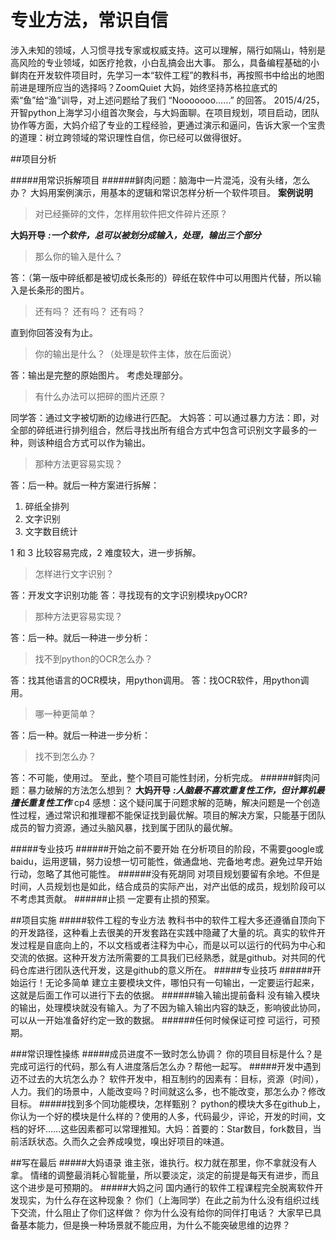 专业方法，常识自信
===
涉入未知的领域，人习惯寻找专家或权威支持。这可以理解，隔行如隔山，特别是高风险的专业领域，如医疗抢救，小白乱搞会出大事。
那么，具备编程基础的小鲜肉在开发软件项目时，先学习一本“软件工程”的教科书，再按照书中给出的地图前进是理所应当的选择吗？ZoomQuiet 大妈，始终坚持苏格拉底式的索“鱼”给“渔”训导，对上述问题给了我们 “Nooooooo……” 的回答。
2015/4/25，开智python上海学习小组首次聚会，与大妈面聊。在项目规划，项目启动，团队协作等方面，大妈介绍了专业的工程经验，更通过演示和逼问，告诉大家一个宝贵的道理：树立跨领域的常识理性自信，你已经可以做得很好。

##项目分析

#####用常识拆解项目
######鲜肉问题：脑海中一片混沌，没有头绪，怎么办？
大妈用案例演示，用基本的逻辑和常识怎样分析一个软件项目。
**案例说明**
> 对已经撕碎的文件，怎样用软件把文件碎片还原？

**大妈开导** **_:一个软件，总可以被划分成输入，处理，输出三个部分_**
> 那么你的输入是什么？

答：（第一版中碎纸都是被切成长条形的）碎纸在软件中可以用图片代替，所以输入是长条形的图片。
> 还有吗？
> 还有吗？
> 还有吗？

直到你回答没有为止。

> 你的输出是什么？（处理是软件主体，放在后面说）

答：输出是完整的原始图片。
考虑处理部分。
> 有什么办法可以把碎的图片还原？

同学答：通过文字被切断的边缘进行匹配。
大妈答：可以通过暴力方法：即，对全部的碎纸进行排列组合，然后寻找出所有组合方式中包含可识别文字最多的一种，则该种组合方式可以作为输出。
> 那种方法更容易实现？

答：后一种。就后一种方案进行拆解：
1. 碎纸全排列
2. 文字识别
3. 文字数目统计

1 和 3 比较容易完成，2 难度较大，进一步拆解。
> 怎样进行文字识别？

答：开发文字识别功能
答：寻找现有的文字识别模块pyOCR?
> 那种方法更容易实现？

答：后一种。就后一种进一步分析：
> 找不到python的OCR怎么办？

答：找其他语言的OCR模块，用python调用。
答：找OCR软件，用python调用。
> 哪一种更简单？

答：后一种。就后一种进一步分析：
> 找不到怎么办？

答：不可能，使用过。
至此，整个项目可能性封闭，分析完成。
######鲜肉问题：暴力破解的方法怎么想到？
**大妈开导** **_:人脑最不喜欢重复性工作，但计算机最擅长重复性工作_**
cp4 感想：这个疑问属于问题求解的范畴，解决问题是一个创造性过程，通过常识和推理都不能保证找到最优解。项目的解决方案，只能基于团队成员的智力资源，通过头脑风暴，找到属于团队的最优解。

#####专业技巧
######开始之前不要开始
在分析项目的阶段，不需要google或baidu，运用逻辑，努力设想一切可能性，做通盘地、完备地考虑。避免过早开始行动，忽略了其他可能性。
######没有死胡同
对项目规划要留有余地。不但是时间，人员规划也是如此，结合成员的实际产出，对产出低的成员，规划阶段可以不考虑其贡献。
######止损
一定要有止损的预案。

##项目实施
#####软件工程的专业方法
教科书中的软件工程大多还遵循自顶向下的开发路径，这种看上去很美的开发套路在实践中隐藏了大量的坑。真实的软件开发过程是自底向上的，不以文档或者注释为中心，而是以可以运行的代码为中心和交流的依据。这种开发方法所需要的工具我们已经熟悉，就是github。对共同的代码仓库进行团队迭代开发，这是github的意义所在。
#####专业技巧
######开始运行！无论多简单
建立主要模块文件，哪怕只有一句输出，一定要运行起来，这就是后面工作可以进行下去的依据。
######输入输出提前备料
没有输入模块的输出，处理模块就没有输入。为了不因为输入输出内容的缺乏，影响彼此协同，可以从一开始准备好约定一致的数据。
######任何时候保证可控
可运行，可预期。

###常识理性操练
#####成员进度不一致时怎么协调？
你的项目目标是什么？是完成可运行的代码，那么有人进度落后怎么办？帮他一起写。
#####开发中遇到迈不过去的大坑怎么办？
软件开发中，相互制约的因素有：目标，资源（时间），人力。我们的场景中，人能改变吗？时间就这么多，也不能改变，那怎么办？修改目标。
#####找到多个同功能模块，怎样甄别？
python的模块大多在github上，你认为一个好的模块是什么样的？使用的人多，代码最少，评论，开发的时间，文档的好坏……这些因素都可以常理推知。大妈：首要的：Star数目，fork数目，当前活跃状态。久而久之会养成嗅觉，嗅出好项目的味道。

##写在最后
#####大妈语录
谁主张，谁执行。权力就在那里，你不拿就没有人拿。
情绪的调整最消耗心智能量，所以要淡定，淡定的前提是每天有进步，而且这个进步是可预期的。
#####大妈之问
国内通行的软件工程课程完全脱离软件开发现实，为什么存在这种现象？
你们（上海同学）在此之前为什么没有组织过线下交流，什么阻止了你们这样做？
你为什么没有给你的同伴打电话？
大家早已具备基本能力，但是换一种场景就不能应用，为什么不能突破思维的边界？